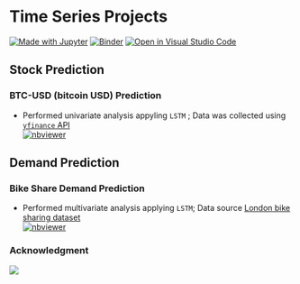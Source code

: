 # Time Series Projects
[![Made with Jupyter](https://img.shields.io/badge/Made%20with-Jupyter-orange?logo=Jupyter)](https://jupyter.org/try)  [![Binder](https://mybinder.org/badge_logo.svg)](https://mybinder.org/v2/gh/ahmedshahriar/Time-Series-Projects/main) [![Open in Visual Studio Code](https://open.vscode.dev/badges/open-in-vscode.svg)](https://github.dev/ahmedshahriar/Time-Series-Projects)

## Stock Prediction
### BTC-USD (bitcoin USD) Prediction  
* Performed univariate analysis appyling `LSTM` ; Data was collected using [`yfinance` API](https://github.com/ranaroussi/yfinance) \
[![nbviewer](https://raw.githubusercontent.com/jupyter/design/master/logos/Badges/nbviewer_badge.svg)](https://nbviewer.org/github/ahmedshahriar/Time-Series-Projects/blob/main/Stock%20Prediction/BTC_Stock_prediction.ipynb)

## Demand Prediction
### Bike Share Demand Prediction  
* Performed multivariate analysis applying `LSTM`; Data source [London bike sharing dataset](https://www.kaggle.com/hmavrodiev/london-bike-sharing-dataset) \
[![nbviewer](https://raw.githubusercontent.com/jupyter/design/master/logos/Badges/nbviewer_badge.svg)](https://nbviewer.org/github/ahmedshahriar/Time-Series-Projects/blob/main/Demand%20Prediction/Bike-Share-Demand-Prediction.ipynb)


### Acknowledgment

[![](https://img.shields.io/badge/Social%20Preview-%20Pen%20on%20Paper%20by%20Isaac%20Smith%20-lightgrey?style=flat-square&logo=Unsplash)](https://unsplash.com/photos/AT77Q0Njnt0)
